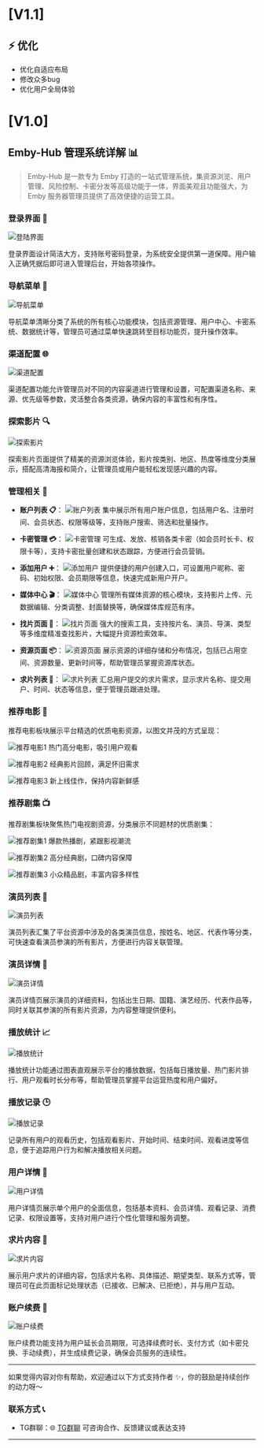 # [V1.1]

## ⚡️ 优化
- 优化自适应布局
- 修改众多bug
- 优化用户全局体验

# [V1.0]

## Emby-Hub 管理系统详解 📊

> Emby-Hub 是一款专为 Emby 打造的一站式管理系统，集资源浏览、用户管理、风险控制、卡密分发等高级功能于一体，界面美观且功能强大，为 Emby 服务器管理员提供了高效便捷的运营工具。

### 登录界面 🔐

![登陆界面](image/登录界面.png)

登录界面设计简洁大方，支持账号密码登录，为系统安全提供第一道保障。用户输入正确凭据后即可进入管理后台，开始各项操作。

### 导航菜单 🧭

![导航菜单](image/导航菜单.png)

导航菜单清晰分类了系统的所有核心功能模块，包括资源管理、用户中心、卡密系统、数据统计等，管理员可通过菜单快速跳转至目标功能页，提升操作效率。

### 渠道配置 🌐

![渠道配置](image/渠道配置.png)

渠道配置功能允许管理员对不同的内容渠道进行管理和设置，可配置渠道名称、来源、优先级等参数，灵活整合各类资源，确保内容的丰富性和有序性。

### 探索影片 🔍

![探索影片](image/探索影片.png)

探索影片页面提供了精美的资源浏览体验，影片按类别、地区、热度等维度分类展示，搭配高清海报和简介，让管理员或用户能轻松发现感兴趣的内容。

### 管理相关 🔧

- **账户列表 📋**：
  ![账户列表](image/账户列表.png)
  集中展示所有用户账户信息，包括用户名、注册时间、会员状态、权限等级等，支持账户搜索、筛选和批量操作。

- **卡密管理 💳**：
  ![卡密管理](image/卡密管理.png)
  可生成、发放、核销各类卡密（如会员时长卡、权限卡等），支持卡密批量创建和状态跟踪，方便进行会员营销。

- **添加用户 ➕**：
  ![添加用户](image/添加用户.png)
  提供便捷的用户创建入口，可设置用户昵称、密码、初始权限、会员期限等信息，快速完成新用户开户。

- **媒体中心 🎬**：
  ![媒体中心](image/媒体中心.png)
  管理所有媒体资源的核心模块，支持影片上传、元数据编辑、分类调整、封面替换等，确保媒体库规范有序。

- **找片页面 🔎**：
  ![找片页面](image/找片页面.png)
  强大的搜索工具，支持按片名、演员、导演、类型等多维度精准查找影片，大幅提升资源检索效率。

- **资源页面 📦**：
  ![资源页面](image/资源页面.png)
  展示资源的详细存储和分布情况，包括已占用空间、资源数量、更新时间等，帮助管理员掌握资源库状态。

- **求片列表 📝**：
  ![求片列表](image/求片列表.png)
  汇总用户提交的求片需求，显示求片名称、提交用户、时间、状态等信息，便于管理员跟进处理。

### 推荐电影 🎥

推荐电影板块展示平台精选的优质电影资源，以图文并茂的方式呈现：

![推荐电影1](image/推荐电影1.png)
热门高分电影，吸引用户观看

![推荐电影2](image/推荐电影2.png)
经典影片回顾，满足怀旧需求

![推荐电影3](image/推荐电影3.png)
新上线佳作，保持内容新鲜感

### 推荐剧集 📺

推荐剧集板块聚焦热门电视剧资源，分类展示不同题材的优质剧集：

![推荐剧集1](image/推荐剧集1.png)
爆款热播剧，紧跟影视潮流

![推荐剧集2](image/推荐剧集2.png)
高分经典剧，口碑内容保障

![推荐剧集3](image/推荐剧集3.png)
小众精品剧，丰富内容多样性

### 演员列表 🌟

![演员列表](image/演员列表.png)

演员列表汇集了平台资源中涉及的各类演员信息，按姓名、地区、代表作等分类，可快速查看演员参演的所有影片，方便进行内容关联管理。

### 演员详情 📝

![演员详情](image/演员详情.png)

演员详情页展示演员的详细资料，包括出生日期、国籍、演艺经历、代表作品等，同时关联其参演的所有影片资源，为内容整理提供便利。

### 播放统计 📈

![播放统计](image/播放统计.png)

播放统计功能通过图表直观展示平台的播放数据，包括每日播放量、热门影片排行、用户观看时长分布等，帮助管理员掌握平台运营热度和用户偏好。

### 播放记录 🕒

![播放记录](image/播放记录.png)

记录所有用户的观看历史，包括观看影片、开始时间、结束时间、观看进度等信息，便于追踪用户行为和解决播放相关问题。

### 用户详情 👤

![用户详情](image/用户详情.png)

用户详情页展示单个用户的全面信息，包括基本资料、会员详情、观看记录、消费记录、权限设置等，支持对用户进行个性化管理和服务调整。

### 求片内容 📮

![求片内容](image/求片内容.png)

展示用户求片的详细内容，包括求片名称、具体描述、期望类型、联系方式等，管理员可在此页面标记处理状态（已接收、已解决、已拒绝），并与用户互动。

### 账户续费 🔄

![账户续费](image/账户续费.png)

账户续费功能支持为用户延长会员期限，可选择续费时长、支付方式（如卡密兑换、手动续费），并生成续费记录，确保会员服务的连续性。

---

如果觉得内容对你有帮助，欢迎通过以下方式支持作者 ✨，你的鼓励是持续创作的动力呀～

### 联系方式 📞
- TG群聊：🌐 [TG群聊](https://t.me/EmbyHubQP) 可咨询合作、反馈建议或表达支持

---